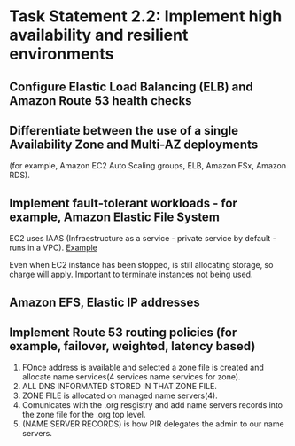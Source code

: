 # Task Statement 2.2: Implement high availability and resilient environments

## Configure Elastic Load Balancing (ELB) and Amazon Route 53 health checks

## Differentiate between the use of a single Availability Zone and Multi-AZ deployments

(for example, Amazon EC2 Auto Scaling groups, ELB, Amazon
FSx, Amazon RDS).

## Implement fault-tolerant workloads - for example, Amazon Elastic File System

EC2 uses IAAS (Infraestructure as a service - private service by default - runs in a VPC).
 [Example](../../Files/region-with-availability-zones.png)

Even when EC2 instance has been stopped, is still allocating storage, so charge will apply. Important to terminate instances not being used.

## Amazon EFS, Elastic IP addresses

## Implement Route 53 routing policies (for example, failover, weighted, latency based)

1. FOnce address is available and selected a zone file is created and allocate name services(4 services name services for zone).
2. ALL DNS INFORMATED STORED IN THAT ZONE FILE.
3. ZONE FILE is allocated on managed name servers(4).
4. Comunicates with the .org resgistry and add name servers records into the zone file for the .org top level.
5. (NAME SERVER RECORDS) is how PIR  delegates the admin to our name servers.  
